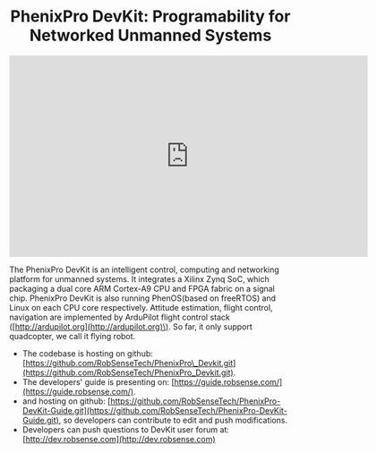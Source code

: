 # <div align = center> PhenixPro DevKit: Programability for Networked Unmanned Systems

<div align = center>
<iframe width="640" height="360" src="https://www.youtube.com/embed/xCQVF-IcDbg" frameborder="0" allowfullscreen></iframe>
</div>

The PhenixPro DevKit is an intelligent control, computing and networking platform for unmanned systems. It integrates a Xilinx Zynq SoC, which packaging a dual core ARM Cortex-A9 CPU and FPGA fabric on a signal chip. PhenixPro DevKit is also running PhenOS\(based on freeRTOS\) and Linux on each CPU core respectively. Attitude estimation, flight control, navigation are implemented by ArduPilot flight control stack \([http://ardupilot.org](http://ardupilot.org)\). So far, it only support quadcopter, we call it flying robot.

* The codebase is hosting on github: [https://github.com/RobSenseTech/PhenixPro\_Devkit.git](https://github.com/RobSenseTech/PhenixPro_Devkit.git).
* The developers' guide is presenting on: [https://guide.robsense.com/](https://guide.robsense.com/).
* and hosting on github: [https://github.com/RobSenseTech/PhenixPro-DevKit-Guide.git](https://github.com/RobSenseTech/PhenixPro-DevKit-Guide.git), so developers can contribute to edit and push modifications.
* Developers can push questions to DevKit user forum at: [http://dev.robsense.com](http://dev.robsense.com)

<div align = center>
<!--<img src="images/mmexport14.png" width = "80%" />--->
</div>
